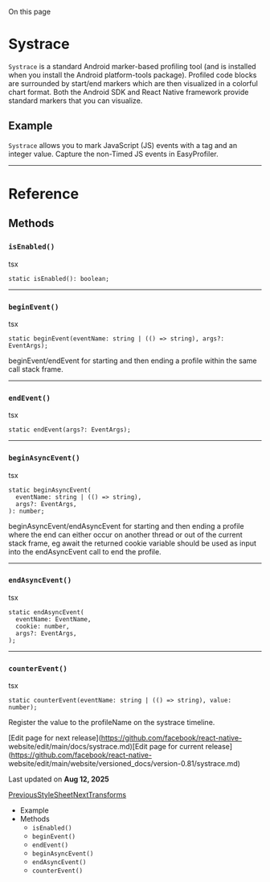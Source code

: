On this page

# Systrace

`Systrace` is a standard Android marker-based profiling tool (and is installed
when you install the Android platform-tools package). Profiled code blocks are
surrounded by start/end markers which are then visualized in a colorful chart
format. Both the Android SDK and React Native framework provide standard
markers that you can visualize.

## Example​

`Systrace` allows you to mark JavaScript (JS) events with a tag and an integer
value. Capture the non-Timed JS events in EasyProfiler.

* * *

# Reference

## Methods​

### `isEnabled()`​

tsx

    
    
    static isEnabled(): boolean;  
    

* * *

### `beginEvent()`​

tsx

    
    
    static beginEvent(eventName: string | (() => string), args?: EventArgs);  
    

beginEvent/endEvent for starting and then ending a profile within the same
call stack frame.

* * *

### `endEvent()`​

tsx

    
    
    static endEvent(args?: EventArgs);  
    

* * *

### `beginAsyncEvent()`​

tsx

    
    
    static beginAsyncEvent(  
      eventName: string | (() => string),  
      args?: EventArgs,  
    ): number;  
    

beginAsyncEvent/endAsyncEvent for starting and then ending a profile where the
end can either occur on another thread or out of the current stack frame, eg
await the returned cookie variable should be used as input into the
endAsyncEvent call to end the profile.

* * *

### `endAsyncEvent()`​

tsx

    
    
    static endAsyncEvent(  
      eventName: EventName,  
      cookie: number,  
      args?: EventArgs,  
    );  
    

* * *

### `counterEvent()`​

tsx

    
    
    static counterEvent(eventName: string | (() => string), value: number);  
    

Register the value to the profileName on the systrace timeline.

[Edit page for next release](https://github.com/facebook/react-native-
website/edit/main/docs/systrace.md)[Edit page for current
release](https://github.com/facebook/react-native-
website/edit/main/website/versioned_docs/version-0.81/systrace.md)

Last updated on **Aug 12, 2025**

[ PreviousStyleSheet](/docs/stylesheet)[NextTransforms](/docs/transforms)

  * Example
  * Methods
    * `isEnabled()`
    * `beginEvent()`
    * `endEvent()`
    * `beginAsyncEvent()`
    * `endAsyncEvent()`
    * `counterEvent()`

